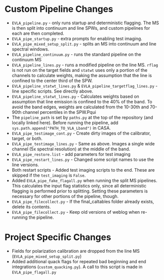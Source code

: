 Custom Pipeline Changes
=======================

* `EVLA_pipeline.py` - only runs startup and deterministic flagging. The MS is then split into continuum and line SPWs, and custom pipelines for each are then completed.
* `EVLA_pipe_startup.py` - extra prompts for enabling test imaging.
* `EVLA_pipe_mixed_setup_split.py` - splits an MS into continuum and line spectral windows.
* `EVLA_pipeline_continuum.py` - runs the standard pipeline on the continuum MS
* `EVLA_pipeline_lines.py` - runs a modified pipeline on the line MS. `rflag` is not run on the target fields and `statwt` uses only a portion of the channels to calculate weights, making the assumption that the line is confined to the center third of the SPW.
* `EVLA_pipeline_statwt_lines.py` & `EVLA_pipeline_targetflag_lines.py` - line specific scripts. See directly above.
* `EVLA_pipeline_statwt_lines.py` - Calculates weights based on assumption that line emission is confined to the 40% of the band. To avoid the band edges, weights are calculated from the 10-30th and 70-90th channel percentiles in the SPW.Pqui
* The `pipeline_path` is set by `paths.py` at the top of the repository (and locally linked here). Before running the pipeline, add `sys.path.append("PATH_TO_VLA_Lband")` in CASA.
* `EVLA_pipe_testimage_cont.py` - Create dirty images of the calibrator, target, or both.
* `EVLA_pipe_testimage_lines.py` - Same as above. Images a single wide channel (5x spectral resolution) at the middle of the band.
* `EVLA_pipe_restore.list` - add parameters for test imaging
* `EVLA_pipe_restart_lines.py` - Changed some script names to use the line versions.
* Both restart scripts - Added test imaging scripts to the end. These are skipped if the `test_imaging` is `False`.
* Added `EVLA_pipe_fake_flagall.py` when running the split MS pipelines. This calculates the input flag statistics only, since all deterministic flagging is performed prior to splitting. Setting these parameters is necessary for other portions of the pipeline, though.
* `EVLA_pipe_filecollect.py` - If the final_caltables folder already exists, delete its contents.
* `EVLA_pipe_filecollect.py` - Keep old versions of weblog when re-running the pipeline.

Project Specific Changes
========================

* Fields for polarization calibration are dropped from the line MS (`EVLA_pipe_mixed_setup_split.py`)
* Added additional quack flags for repeated bad beginning and end integrations (`custom_quacking.py`). A call to this script is made in `EVLA_pipe_flagall.py`
